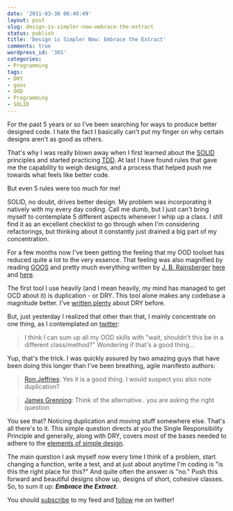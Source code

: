 ```yaml
---
date: '2011-03-30 06:40:49'
layout: post
slug: design-is-simpler-now-embrace-the-extract
status: publish
title: 'Design is Simpler Now: Embrace the Extract'
comments: true
wordpress_id: '365'
categories:
- Programming
tags:
- DRY
- goos
- OOD
- Programming
- SOLID
---
```


For the past 5 years or so I've been searching for ways to produce better designed code. I hate the fact I basically can't put my finger on why certain designs aren't as good as others.

That's why I was really blown away when I first learned about the [SOLID](http://www.amazon.com/gp/product/0135974445/ref=as_li_tf_tl?ie=UTF8&tag=thcodu02-20&linkCode=as2&camp=1789&creative=9325&creativeASIN=0135974445)<img src="http://www.assoc-amazon.com/e/ir?t=thcodu02-20&l=as2&o=1&a=0135974445" style="width: 0; height: 0; display: none; border: none !important;"> principles and started practicing [TDD](http://www.amazon.com/gp/product/0321146530/ref=as_li_tf_tl?ie=UTF8&tag=thcodu02-20&linkCode=as2&camp=1789&creative=9325&creativeASIN=0321146530)<img src="http://www.assoc-amazon.com/e/ir?t=thcodu02-20&l=as2&o=1&a=0321146530" style="width: 0; height: 0; display: none; border: none !important;">. At last I have found rules that gave me the capability to weigh designs, and a process that helped push me towards what feels like better code.

But even 5 rules were too much for me!

SOLID, no doubt, drives better design. My problem was incorporating it natively with my every day coding. Call me dumb, but I just can't bring myself to contemplate 5 different aspects whenever I whip up a class. I still find it as an excellent checklist to go through when I'm considering refactorings, but thinking about it constantly just drained a big part of my concentration.

For a few months now I've been getting the feeling that my OOD toolset has reduced quite a lot to the very essence. That feeling was also magnified by reading [GOOS](http://www.amazon.com/gp/product/0321503627/ref=as_li_tf_tl?ie=UTF8&tag=thcodu02-20&linkCode=as2&camp=1789&creative=9325&creativeASIN=0321503627)<img src="http://www.assoc-amazon.com/e/ir?t=thcodu02-20&l=as2&o=1&a=0321503627" style="width: 0; height: 0; display: none; border: none !important;"> and pretty much everything written by [J. B. Rainsberger](http://twitter.com/jbrains) [here](http://jbrains.ca) and [here](http://blog.thecodewhisperer.com/).

The first tool I use heavily (and I mean heavily, my mind has managed to get OCD about it) is duplication - or DRY. This tool alone makes any codebase a magnitude better. I've [written plenty](/tag/dry/) about DRY before.

But, just yesterday I realized that other than that, I mainly concentrate on one thing, as I contemplated on [twitter](http://twitter.com/#!/avivby/status/52471700167737344):


> I think I can sum up all my OOD skills with "wait, shouldn't this be in a different class/method?" Wondering if that's a good thing...


Yup, that's the trick. I was quickly assured by two amazing guys that have been doing this longer than I've been breathing, agile manifesto authors:


> [Ron Jeffries](http://twitter.com/#!/RonJeffries/status/52476402167066625): Yes it is a good thing. I would suspect you also note duplication?




> [James Grenning](http://twitter.com/#!/jwgrenning/status/52472057719558144): Think of the alternative.. you are asking the right question


You see that? Noticing duplication and moving stuff somewhere else. That's all there's to it. This simple question directs at you the Single Responsibility Principle and generally, along with DRY, covers most of the bases needed to adhere to the [elements of simple design](http://www.jbrains.ca/permalink/the-four-elements-of-simple-design).

The main question I ask myself now every time I think of a problem, start changing a function, write a test, and at just about anytime I'm coding is "is this the right place for this?" And quite often the answer is "no." Push this forward and beautiful designs show up, designs of short, cohesive classes. So, to sum it up: _**Embrace the Extract**_.

You should [subscribe](http://feeds.feedburner.com/TheCodeDump) to my feed and [follow](http://twitter.com/avivby) me on twitter!
